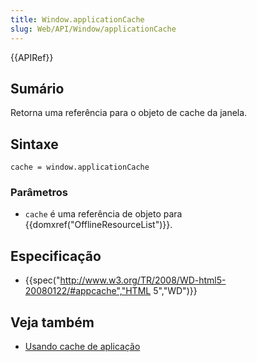 ```yaml
---
title: Window.applicationCache
slug: Web/API/Window/applicationCache
---
```


{{APIRef}}

## Sumário

Retorna uma referência para o objeto de cache da janela.

## Sintaxe

```
cache = window.applicationCache
```

### Parâmetros

- `cache` é uma referência de objeto para {{domxref("OfflineResourceList")}}.

## Especificação

- {{spec("http://www.w3.org/TR/2008/WD-html5-20080122/#appcache","HTML 5","WD")}}

## Veja também

- [Usando cache de aplicação](/pt-BR/docs/Web/HTML/Using_the_application_cache)
